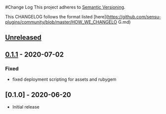 #Change Log
This project adheres to [Semantic Versioning](http://semver.org/).

This CHANGELOG follows the format listed [here](https://github.com/sensu-plugins/community/blob/master/HOW_WE_CHANGELO
G.md)

## [Unreleased]

## [0.1.1] - 2020-07-02
### Fixed
* fixed deployment scripting for assets and rubygem

## [0.1.0] - 2020-06-20
* Initial release

[Unreleased]: https://github.com/sensu-plugins/sensu-plugins-inspec/compare/0.1.1...HEAD
[0.1.1]: https://github.com/sensu-plugins/sensu-plugins-http/compare/0.1.0...0.1.1
